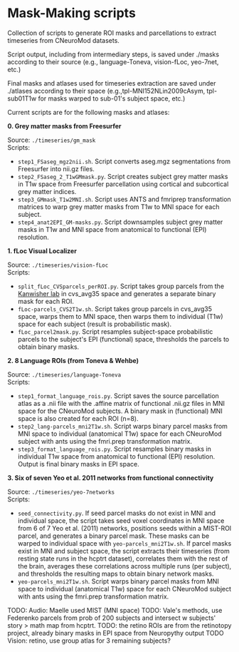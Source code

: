 Mask-Making scripts
===================

Collection of scripts to generate ROI masks and parcellations to extract timeseries from CNeuroMod datasets.

Script output, including from intermediary steps, is saved under ./masks according to their source (e.g., language-Toneva, vision-fLoc, yeo-7net, etc.)

Final masks and atlases used for timeseries extraction are saved under ./atlases according to their
space (e.g.,tpl-MNI152NLin2009cAsym, tpl-sub01T1w for masks warped to sub-01's subject space, etc.)

Current scripts are for the following masks and atlases:


**0. Grey matter masks from Freesurfer**

Source: ``./timeseries/gm_mask`` \
Scripts:

* ``step1_FSaseg_mgz2nii.sh``. Script converts aseg.mgz segmentations from Freesurfer
into nii.gz files.
* ``step2_FSaseg_2_T1wGMmask.py``. Script creates subject grey matter masks in
T1w space from Freesurfer parcellation using cortical and subcortical grey
matter indices.
* ``step3_GMmask_T1w2MNI.sh``. Script uses ANTS and fmriprep transformation
matrices to warp grey matter masks from T1w to MNI space for each subject.
* ``step4_anat2EPI_GM-masks.py``. Script downsamples subject grey matter masks
in T1w and MNI space from anatomical to functional (EPI) resolution.



**1. fLoc Visual Localizer**

Source: ``./timeseries/vision-fLoc`` \
Scripts:

* ``split_fLoc_CVSparcels_perROI.py``. Script takes group parcels from the [Kanwisher lab](https://web.mit.edu/bcs/nklab/GSS.shtml#download) in cvs_avg35 space and generates a separate binary mask for each ROI.
* ``fLoc-parcels_CVS2T1w.sh``. Script takes group parcels in cvs_avg35 space, warps them to MNI space, then warps them to individual (T1w) space for each subject (result is probabilistic mask).
* ``fLoc_parcel2mask.py``. Script resamples subject-space probabilistic parcels to the subject's EPI (functional) space, thresholds the parcels to obtain binary masks.


**2. 8 Language ROIs (from Toneva & Wehbe)**

Source: ``./timeseries/language-Toneva`` \
Scripts:

* ``step1_format_language_rois.py``. Script saves the source parcellation atlas as a .nii file with the .affine matrix of functional .nii.gz files in MNI space for the CNeuroMod subjects. A binary mask in (functional) MNI space is also created for each ROI (n=8).
* ``step2_lang-parcels_mni2T1w.sh``. Script warps binary parcel masks from MNI space to individual (anatomical T1w) space for each CNeuroMod subject with ants using the fmri.prep transformation matrix.
* ``step3_format_language_rois.py``. Script resamples binary masks in individual T1w space from anatomical to functional (EPI) resolution. Output is final binary masks in EPI space.


**3. Six of seven Yeo et al. 2011 networks from functional connectivity**

Source: ``./timeseries/yeo-7networks`` \
Scripts:

* ``seed_connectivity.py``. If seed parcel masks do not exist in MNI and individual space, the script takes seed voxel coordinates in MNI space from 6 of 7 Yeo et al. (2011) networks, positions seeds within a MIST-ROI parcel, and generates a binary parcel mask. These masks can be warped to individual space with ``yeo-parcels_mni2T1w.sh``. If parcel masks exist in MNI and subject space, the script extracts their timeseries (from resting state runs in the hcptrt dataset), correlates them with the rest of the brain, averages these correlations across multiple runs (per subject), and thresholds the resulting maps to obtain binary network masks.
* ``yeo-parcels_mni2T1w.sh``. Script warps binary parcel masks from MNI space to individual (anatomical T1w) space for each CNeuroMod subject with ants using the fmri.prep transformation matrix.


TODO: Audio: Maelle used MIST (MNI space)
TODO: Vale's methods, use Federenko parcels from prob of 200 subjects and intersect w subjects' story > math map from hcptrt.
TODO: the retino ROIs are from the retinotopy project, already binary masks in EPI space from Neuropythy output
TODO Vision: retino, use group atlas for 3 remaining subjects?
